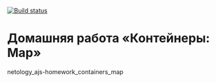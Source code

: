 [![Build status](https://ci.appveyor.com/api/projects/status/lb1xb4iae6i833k9?svg=true)](https://ci.appveyor.com/project/a-naraikin/ajs-homework-containers-map)  
# Домашняя работа «Контейнеры: Map»
netology_ajs-homework_containers_map
